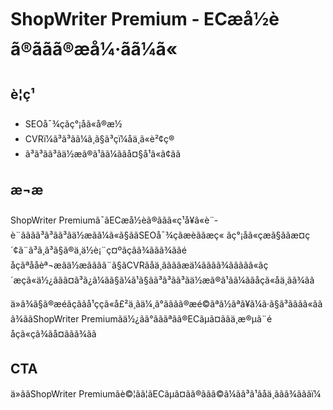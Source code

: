 ﻿# ShopWriter Premium - ECæå½èã®ããã®æå¼·ãã¼ã«

## è¦ç¹
- SEOå¯¾ç­ãç°¡åã«å®æ½
- CVRï¼ã³ã³ãã¼ã¸ã§ã³çï¼åä¸ã«è²¢ç®
- ã³ã³ãã³ãä½æã®ã¹ãã¼ããå¤§å¹ã«ã¢ãã

## æ¬æ
ShopWriter Premiumã¯ãECæå½èã®ããã«ç¹å¥ã«è¨­è¨ãããã³ã³ãã³ãä½æãã¼ã«ã§ããSEOå¯¾ç­ãæè­ããæç« ãç°¡åã«çæã§ããæ¤ç´¢ã¨ã³ã¸ã³ã§ã®ä¸ä½è¡¨ç¤ºãçãã¾ããã¾ããé­åçãªååèª¬æãä½æãããã¨ã§ãCVRãåä¸ããããæä¼ãããã¾ããããã«ãç´æçã«ä½¿ããã¤ã³ã¿ã¼ãã§ã¼ã¹ã§ãã³ã³ãã³ãä½æã®ã¹ãã¼ããåçã«åä¸ãã¾ãã

ä»ã¾ã§ã®æéãçããå¹ççã«å£²ä¸ãä¼¸ã°ãããã®æé©ãªã½ãªã¥ã¼ã·ã§ã³ãããã«ããã¾ããShopWriter Premiumãä½¿ãã°ãããªãã®ECãµã¤ããä¸æ®µã¨é­åçã«çã¾ãå¤ããã¾ãã

## CTA
ä»ããShopWriter Premiumãè©¦ãã¦ãECãµã¤ãã®ããã©ã¼ãã³ã¹ãåä¸ããã¾ãããï¼